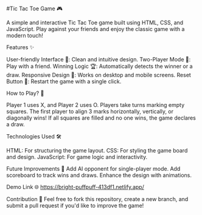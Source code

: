 #Tic Tac Toe Game 🎮

A simple and interactive Tic Tac Toe game built using HTML, CSS, and JavaScript. Play against your friends and enjoy the classic game with a modern touch!

Features ✨

User-friendly Interface 🎨: Clean and intuitive design.
Two-Player Mode 🤝: Play with a friend.
Winning Logic 🏆: Automatically detects the winner or a draw.
Responsive Design 📱: Works on desktop and mobile screens.
Reset Button 🔄: Restart the game with a single click.

How to Play? 🚀

Player 1 uses X, and Player 2 uses O.
Players take turns marking empty squares.
The first player to align 3 marks horizontally, vertically, or diagonally wins!
If all squares are filled and no one wins, the game declares a draw.

Technologies Used 🛠️

HTML: For structuring the game layout.
CSS: For styling the game board and design.
JavaScript: For game logic and interactivity.

Future Improvements 🚀
Add AI opponent for single-player mode.
Add scoreboard to track wins and draws.
Enhance the design with animations.

Demo Link 🌐
https://bright-puffpuff-413df1.netlify.app/

Contribution 🤝
Feel free to fork this repository, create a new branch, and submit a pull request if you'd like to improve the game!


